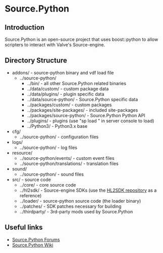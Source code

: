 # Source.Python

## Introduction
Source.Python is an open-source project that uses boost::python to allow scripters to interact with Valve's Source-engine.


## Directory Structure
* addons/ - source-python binary and vdf load file
  * ../source-python/
    * ../bin/ - all other Source.Python related binaries
    * ../data/custom/ - custom package data
    * ../data/plugins/ - plugin specific data
    * ../data/source-python/ - Source.Python specific data
    * ../packages/custom/ - custom packages
    * ../packages/site-packages/ - included site-packages
    * ../packages/source-python/ - Source.Python Python API
    * ../plugins/ - plugins (use "sp load <plugin>" in server console to load)
    * ../Python3/ - Python3.x base
* cfg/
  * ../source-python/ - configuration files
* logs/
  * ../source-python/ - log files
* resource/
  * ../source-python/events/ - custom event files
  * ../source-python/translations/ - translation files
* sound/
  * ../source-python/ - sound files
* src/ - source code
  * ../core/ - core source code
  * ../hl2sdk/ - Source-engine SDKs (use the [HL2SDK repository](http://github.com/alliedmodders/hl2sdk/branches/all) as a reference)
  * ../loader/ - source-python source code (the loader binary)
  * ../patches/ - SDK patches necessary for building
  * ../thirdparty/ - 3rd-party mods used by Source.Python


## Useful links
* [Source.Python Forums](http://forums.sourcepython.com)
* [Source.Python Wiki](http://wiki.sourcepython.com)
